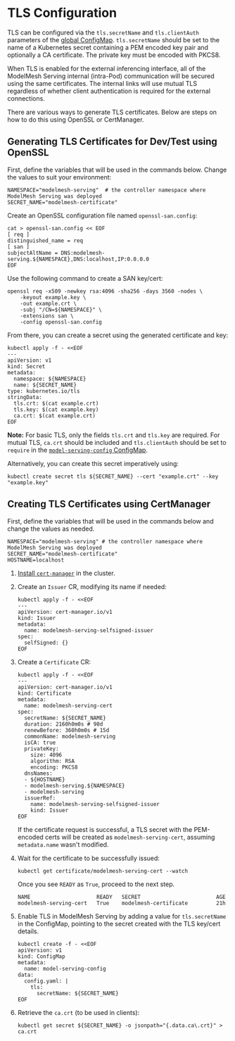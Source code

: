# TLS Configuration

TLS can be configured via the `tls.secretName` and `tls.clientAuth` parameters of the [global ConfigMap](./README.md). `tls.secretName` should be set to the name of a Kubernetes secret containing a PEM encoded key pair and optionally a CA certificate. The private key must be encoded with PKCS8.

When TLS is enabled for the external inferencing interface, all of the ModelMesh Serving internal (intra-Pod) communication will be secured using the same certificates. The internal links will use mutual TLS regardless of whether client authentication is required for the external connections.

There are various ways to generate TLS certificates. Below are steps on how to do this using OpenSSL or CertManager.

## Generating TLS Certificates for Dev/Test using OpenSSL

First, define the variables that will be used in the commands below. Change the values to suit your environment:

```shell
NAMESPACE="modelmesh-serving"  # the controller namespace where ModelMesh Serving was deployed
SECRET_NAME="modelmesh-certificate"
```

Create an OpenSSL configuration file named `openssl-san.config`:

``` shell
cat > openssl-san.config << EOF
[ req ]
distinguished_name = req
[ san ]
subjectAltName = DNS:modelmesh-serving.${NAMESPACE},DNS:localhost,IP:0.0.0.0
EOF
```

Use the following command to create a SAN key/cert:

```shell
openssl req -x509 -newkey rsa:4096 -sha256 -days 3560 -nodes \
    -keyout example.key \
    -out example.crt \
    -subj "/CN=${NAMESPACE}" \
    -extensions san \
    -config openssl-san.config
```

From there, you can create a secret using the generated certificate and key:

```shell
kubectl apply -f - <<EOF
---
apiVersion: v1
kind: Secret
metadata:
  namespace: ${NAMESPACE}
  name: ${SECRET_NAME}
type: kubernetes.io/tls
stringData:
  tls.crt: $(cat example.crt)
  tls.key: $(cat example.key)
  ca.crt: $(cat example.crt)
EOF
```

**Note:** For basic TLS, only the fields `tls.crt` and `tls.key` are required. For mutual TLS, `ca.crt` should be included and `tls.clientAuth` should be set to `require` in the [`model-serving-config` ConfigMap](./README.md).

Alternatively, you can create this secret imperatively using:

```
kubectl create secret tls ${SECRET_NAME} --cert "example.crt" --key "example.key"
```

## Creating TLS Certificates using CertManager

First, define the variables that will be used in the commands below and change the values as needed.

```shell
NAMESPACE="modelmesh-serving" # the controller namespace where ModelMesh Serving was deployed
SECRET_NAME="modelmesh-certificate" 
HOSTNAME=localhost
```

1.  [Install `cert-manager`](https://cert-manager.io/docs/installation/) in the cluster.

2.  Create an `Issuer` CR, modifying its name if needed:

    ```shell
    kubectl apply -f - <<EOF
    ---
    apiVersion: cert-manager.io/v1
    kind: Issuer
    metadata:
      name: modelmesh-serving-selfsigned-issuer
    spec:
      selfSigned: {}
    EOF
    ```

3.  Create a `Certificate` CR:

    ```shell
    kubectl apply -f - <<EOF
    ---
    apiVersion: cert-manager.io/v1
    kind: Certificate
    metadata:
      name: modelmesh-serving-cert
    spec:
      secretName: ${SECRET_NAME}
      duration: 2160h0m0s # 90d
      renewBefore: 360h0m0s # 15d
      commonName: modelmesh-serving
      isCA: true
      privateKey:
        size: 4096
        algorithm: RSA
        encoding: PKCS8
      dnsNames:
      - ${HOSTNAME}
      - modelmesh-serving.${NAMESPACE}
      - modelmesh-serving
      issuerRef:
        name: modelmesh-serving-selfsigned-issuer
        kind: Issuer
    EOF
    ```
    
    If the certificate request is successful, a TLS secret with the PEM-encoded certs will be created as `modelmesh-serving-cert`, assuming `metadata.name` wasn't modified.

4.  Wait for the certificate to be successfully issued:

    ```shell
    kubectl get certificate/modelmesh-serving-cert --watch
    ```
    
    Once you see `READY` as `True`, proceed to the next step.
    ```
    NAME                     READY   SECRET                        AGE
    modelmesh-serving-cert   True    modelmesh-certificate         21h
    ```
    
5.  Enable TLS in ModelMesh Serving by adding a value for `tls.secretName` in the ConfigMap, pointing to the secret created with the TLS key/cert details.

    ```shell
    kubectl create -f - <<EOF
    apiVersion: v1
    kind: ConfigMap
    metadata:
      name: model-serving-config
    data:
      config.yaml: |
        tls:
          secretName: ${SECRET_NAME}
    EOF
    ```
6.  Retrieve the `ca.crt` (to be used in clients):

    ```shell
    kubectl get secret ${SECRET_NAME} -o jsonpath="{.data.ca\.crt}" > ca.crt
    ```